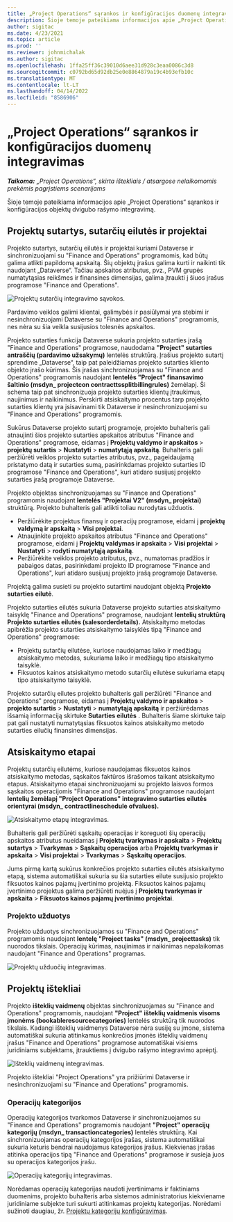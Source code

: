 ```yaml
---
title: „Project Operations“ sąrankos ir konfigūracijos duomenų integravimas
description: Šioje temoje pateikiama informacijos apie „Project Operations“ dvigubo rašymo schemų nustatymą ir konfigūravimą.
author: sigitac
ms.date: 4/23/2021
ms.topic: article
ms.prod: ''
ms.reviewer: johnmichalak
ms.author: sigitac
ms.openlocfilehash: 1ffa25ff36c39010d6aee31d928c3eaa0086c3d8
ms.sourcegitcommit: c0792bd65d92db25e0e8864879a19c4b93efb10c
ms.translationtype: MT
ms.contentlocale: lt-LT
ms.lasthandoff: 04/14/2022
ms.locfileid: "8586906"
---
```

# <a name="project-operations-setup-and-configuration-data-integration"></a>„Project Operations“ sąrankos ir konfigūracijos duomenų integravimas

_**Taikoma:** „Project Operations“, skirta ištekliais / atsargose nelaikomomis prekėmis pagrįstiems scenarijams_

Šioje temoje pateikiama informacijos apie „Project Operations“ sąrankos ir konfigūracijos objektų dvigubo rašymo integravimą.

## <a name="project-contracts-contract-lines-and-projects"></a>Projektų sutartys, sutarčių eilutės ir projektai

Projekto sutartys, sutarčių eilutės ir projektai kuriami Dataverse ir sinchronizuojami su "Finance and Operations" programomis, kad būtų galima atlikti papildomą apskaitą. Šių objektų įrašus galima kurti ir naikinti tik naudojant „Dataverse“. Tačiau apskaitos atributus, pvz., PVM grupės numatytąsias reikšmes ir finansines dimensijas, galima įtraukti į šiuos įrašus programose "Finance and Operations".

  ![Projektų sutarčių integravimo sąvokos.](./media/1ProjectContract.jpg)

Pardavimo veiklos galimi klientai, galimybės ir pasiūlymai yra stebimi ir nesinchronizuojami Dataverse su "Finance and Operations" programomis, nes nėra su šia veikla susijusios tolesnės apskaitos.

Projekto sutarties funkcija Dataverse sukuria projekto sutarties įrašą "Finance and Operations" programose, naudodama **"Project" sutarties antraščių (pardavimo užsakymų)** lentelės struktūrą. Įrašius projekto sutartį sprendime „Dataverse“, taip pat paleidžiamas projekto sutarties kliento objekto įrašo kūrimas. Šis įrašas sinchronizuojamas su "Finance and Operations" programomis naudojant **lentelės "Project" finansavimo šaltinio (msdyn\_ projectcon contracttssplitbillingrules)** žemėlapį. Ši schema taip pat sinchronizuoja projekto sutarties klientų įtraukimus, naujinimus ir naikinimus. Perskirti atsiskaitymo procentus tarp projekto sutarties klientų yra įsisavinami tik Dataverse ir nesinchronizuojami su "Finance and Operations" programomis.

Sukūrus Dataverse projekto sutartį programoje, projekto buhalteris gali atnaujinti šios projekto sutarties apskaitos atributus "Finance and Operations" programose, eidamas į **Projektų valdymo ir apskaitos** > **projektų sutartis** > **Nustatyti** > **numatytąją apskaitą**. Buhalteris gali peržiūrėti veiklos projekto sutarties atributus, pvz., pageidaujamą pristatymo datą ir sutarties sumą, pasirinkdamas projekto sutarties ID programose "Finance and Operations", kuri atidaro susijusį projekto sutarties įrašą programoje Dataverse.

Projekto objektas sinchronizuojamas su "Finance and Operations" programomis naudojant **lentelės "Projektai V2" (msdyn\_ projektai)** struktūrą. Projekto buhalteris gali atlikti toliau nurodytas užduotis.

  - Peržiūrėkite projektus finansų ir operacijų programose, eidami į **projektų valdymą ir apskaitą** > **Visi projektai**. 
  - Atnaujinkite projekto apskaitos atributus "Finance and Operations" programose, eidami į **Projektų valdymas ir apskaita** > **Visi projektai** > **Nustatyti** > **rodyti numatytąją apskaitą**.  
  - Peržiūrėkite veiklos projekto atributus, pvz., numatomas pradžios ir pabaigos datas, pasirinkdami projekto ID programose "Finance and Operations", kuri atidaro susijusį projekto įrašą programoje Dataverse.

Projektą galima susieti su projekto sutartimi naudojant objektą **Projekto sutarties eilutė**.

Projekto sutarties eilutės sukuria Dataverse projekto sutarties atsiskaitymo taisyklę "Finance and Operations" programose, naudojant **lentelių struktūrą Projekto sutarties eilutės (salesorderdetails).** Atsiskaitymo metodas apibrėžia projekto sutarties atsiskaitymo taisyklės tipą "Finance and Operations" programose:

  - Projektų sutarčių eilutėse, kuriose naudojamas laiko ir medžiagų atsiskaitymo metodas, sukuriama laiko ir medžiagų tipo atsiskaitymo taisyklė.
  - Fiksuotos kainos atsiskaitymo metodo sutarčių eilutėse sukuriama etapų tipo atsiskaitymo taisyklė.

Projekto sutarčių eilutes projekto buhalteris gali peržiūrėti "Finance and Operations" programose, eidamas į **Projektų valdymo ir apskaitos** > **projekto sutartis** > **Nustatyti** > **numatytąją apskaitą** ir peržiūrėdamas išsamią informaciją skirtuke **Sutarties eilutės** . Buhalteris šiame skirtuke taip pat gali nustatyti numatytąsias fiksuotos kainos atsiskaitymo metodo sutarties eilučių finansines dimensijas.

## <a name="billing-milestones"></a>Atsiskaitymo etapai

Projektų sutarčių eilutėms, kuriose naudojamas fiksuotos kainos atsiskaitymo metodas, sąskaitos faktūros išrašomos taikant atsiskaitymo etapus. Atsiskaitymo etapai sinchronizuojami su projekto laisvos formos sąskaitos operacijomis "Finance and Operations" programose naudojant **lentelių žemėlapį "Project Operations" integravimo sutarties eilutės orientyrai (msdyn\_ contractlineschedule ofvalues).**

  ![Atsiskaitymo etapų integravimas.](./media/2Milestones.jpg)

Buhalteris gali peržiūrėti sąskaitų operacijas ir koreguoti šių operacijų apskaitos atributus nueidamas į **Projektų tvarkymas ir apskaita** > **Projektų sutartys** > **Tvarkymas** > **Sąskaitų operacijos** arba **Projektų tvarkymas ir apskaita** > **Visi projektai** > **Tvarkymas** > **Sąskaitų operacijos**.

Jums pirmą kartą sukūrus konkrečios projekto sutarties eilutės atsiskaitymo etapą, sistema automatiškai sukuria su šia sutarties eilute susijusio projekto fiksuotos kainos pajamų įvertinimo projektą. Fiksuotos kainos pajamų įvertinimo projektus galima peržiūrėti nuėjus į **Projektų tvarkymas ir apskaita** > **Fiksuotos kainos pajamų įvertinimo projektai**.

### <a name="project-tasks"></a>Projekto užduotys

Projekto užduotys sinchronizuojamos su "Finance and Operations" programomis naudojant **lentelę "Project tasks" (msdyn\_ projecttasks)** tik nuorodos tikslais. Operacijų kūrimas, naujinimas ir naikinimas nepalaikomas naudojant "Finance and Operations" programas.

  ![Projektų užduočių integravimas.](./media/3Tasks.jpg)

## <a name="project-resources"></a>Projektų ištekliai

Projekto **išteklių vaidmenų** objektas sinchronizuojamas su "Finance and Operations" programomis, naudojant **"Project" išteklių vaidmenis visoms įmonėms (bookableresourcecategories)** lentelės struktūrą tik nuorodos tikslais. Kadangi išteklių vaidmenys Dataverse nėra susiję su įmone, sistema automatiškai sukuria atitinkamus konkrečios įmonės išteklių vaidmenų įrašus "Finance and Operations" programose automatiškai visiems juridiniams subjektams, įtrauktiems į dvigubo rašymo integravimo aprėptį.

![Išteklių vaidmenų integravimas.](./media/5Resources.jpg)

Projekto ištekliai "Project Operations" yra prižiūrimi Dataverse ir nesinchronizuojami su "Finance and Operations" programomis.

### <a name="transaction-categories"></a>Operacijų kategorijos

Operacijų kategorijos tvarkomos Dataverse ir sinchronizuojamos su "Finance and Operations" programomis naudojant **"Project" operacijų kategorijų (msdyn\_ transactioncategories)** lentelės struktūrą. Kai sinchronizuojamas operacijų kategorijos įrašas, sistema automatiškai sukuria keturis bendrai naudojamus kategorijos įrašus. Kiekvienas įrašas atitinka operacijos tipą "Finance and Operations" programose ir susieja juos su operacijos kategorijos įrašu.

![Operacijų kategorijų integravimas.](./media/4TransactionCategories.jpg)

Norėdamas operacijų kategorijas naudoti įvertinimams ir faktiniams duomenims, projekto buhalteris arba sistemos administratorius kiekviename juridiniame subjekte turi sukurti atitinkamas projektų kategorijas. Norėdami sužinoti daugiau, žr. [Projektų kategorijų konfigūravimas](../project-accounting/configure-project-categories.md).
